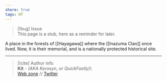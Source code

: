 ```yaml
---  
share: true  
tags: HT  
---  
```

> [!bug] Issue  
> This page is a stub, here as a reminder for later.  
  
A place in the forests of [[Hayagawa]] where the [[Inazuma Clan]] once lived. Now, it is their memorial, and is a nationally protected historical site.  
  
-----  
> [!cite] Author info  
> **Kit** - *(AKA Kerosyn, or QuickFastly)*\  
> [Web zone](https://kitabe.link) // [Twitter](https://twitter.com/Kerosyn_)